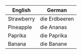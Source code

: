 | English | German |
|---------|--------|
| Strawberry | die Erdbeeren |
| Pineapple | die Ananas |
| Paprika | die Paprika |
| Banana | die Banane |

